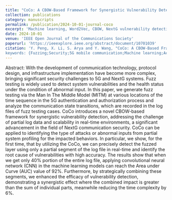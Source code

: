 ```yaml
---
title: "CoCo: A CBOW-Based Framework for Synergistic Vulnerability Detection in Partial and Discontinuous Logs for NextG Communications"
collection: publications
category: manuscripts
permalink: /publication/2024-10-01-journal-coco
excerpt: 'Machine learning, Word2Vec, CBOW, NextG vulnerability detection, fuzz testing'
date: 2024-10-01
venue: 'IEEE Open Journal of the Communications Society'
paperurl: 'https://ieeexplore.ieee.org/abstract/document/10701039'
citation: 'Y. Peng, X. Li, S. Arya and Y. Wang, "CoCo: A CBOW-Based Framework for Synergistic Vulnerability Detection in Partial and Discontinuous Logs for NextG Communications," in IEEE Open Journal of the Communications Society, vol. 5, pp. 6381-6403, 2024, doi: 10.1109/OJCOMS.2024.3471709.
keywords: {Fuzzing;Security;5G mobile communication;Machine learning;Accuracy;Natural language processing;Scalability;Real-time systems;Internet of Things;Analytical models;Machine learning;Word2Vec;CBOW;NextG vulnerability detection;fuzz testing},'
---
```


Abstract: With the development of communication technology, protocol design, and infrastructure implementation have become more complex, bringing significant security challenges to 5G and NextG systems. Fuzz testing is widely used to detect system vulnerabilities and the health status under the condition of abnormal input. In this paper, we generate fuzz testing via the Man In The Middle Model (MITM) at various locations of the time sequence in the 5G authentication and authorization process and analyze the communication state transitions, which are recorded in the log files of fuzz testing cases. CoCo introduces a novel CBOW-based framework for synergistic vulnerability detection, addressing the challenge of partial log data and scalability in real-time environments, a significant advancement in the field of NextG communication security. CoCo can be applied to identifying the type of attacks or abnormal inputs from partial system profiling for the impacted behaviors. In particular, we show, for the first time, that by utilizing the CoCo, we can precisely detect the fuzzed layer using only a partial segment of the log file in real-time and identify the root cause of vulnerabilities with high accuracy. The results show that when we get only 40% portion of the entire log file, applying convolutional neural network (CNN) in the machine learning models can reach the Area under Curve (AUC) value of 92%. Furthermore, by strategically combining these segments, we enhanced the efficacy of vulnerability detection, demonstrating a synergistic effect where the combined impact is greater than the sum of individual parts, meanwhile reducing the time complexity by 6%.
